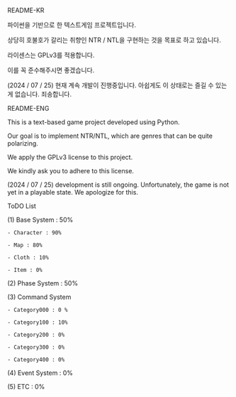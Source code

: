 README-KR

파이썬을 기반으로 한 텍스트게임 프로젝트입니다.

상당히 호불호가 갈리는 취향인 NTR / NTL을 구현하는 것을 목표로 하고 있습니다.

라이센스는 GPLv3를 적용합니다.

이를 꼭 준수해주시면 좋겠습니다.

(2024 / 07 / 25) 현재 계속 개발이 진행중입니다. 아쉽게도 이 상태로는 즐길 수 있는게 없습니다. 죄송합니다.


README-ENG

This is a text-based game project developed using Python.

Our goal is to implement NTR/NTL, which are genres that can be quite polarizing.

We apply the GPLv3 license to this project.

We kindly ask you to adhere to this license.

(2024 / 07 / 25) development is still ongoing. Unfortunately, the game is not yet in a playable state. We apologize for this.



ToDO List

(1) Base System : 50%

    - Character : 90%
    
    - Map : 80%
    
    - Cloth : 10%
    
    - Item : 0%
    
(2) Phase System : 50%

(3) Command System

    - Category000 : 0 %
    
    - Category100 : 10%
    
    - Category200 : 0%
    
    - Category300 : 0%
    
    - Category400 : 0%
    
(4) Event System : 0%

(5) ETC : 0%
